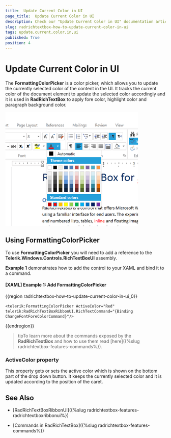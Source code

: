 ```yaml
---
title:  Update Current Color in UI
page_title:  Update Current Color in UI
description: Check our "Update Current Color in UI" documentation article for the RadRichTextBox WPF control.
slug: radrichtextbox-how-to-update-current-color-in-ui
tags: update,current,color,in,ui
published: True
position: 4
---
```


# Update Current Color in UI

The **FormattingColorPicker** is a color picker, which allows you to update the currently selected color of the content in the UI. It tracks the current color of the document element to update the selected color accordingly and it is used in **RadRichTextBox** to apply fore color, highlight color and paragraph background color.

![Rad Rich Text Box Update Current Color in UI 0](images/RadRichTextBox-Update-Current-Color-in-UI_0.png)

## Using FormattingColorPicker

To use **FormattingColorPicker** you will need to add a reference to the **Telerik.Windows.Controls.RichTextBoxUI** assembly.

**Example 1** demonstrates how to add the control to your XAML and bind it to a command.

#### __[XAML] Example 1: Add FormattingColorPicker__

{{region radrichtextbox-how-to-update-current-color-in-ui_0}}

	<telerik:FormattingColorPicker ActiveColor="Red" telerik:RadRichTextBoxRibbonUI.RichTextCommand="{Binding ChangeFontForeColorCommand}"/>
{{endregion}}



>tipTo learn more about the commands exposed by the __RadRichTextBox__ and how to use them read [here]({%slug radrichtextbox-features-commands%}).


### ActiveColor property

This property gets or sets the active color which is shown on the bottom part of the drop down button. It keeps the currently selected color and it is updated according to the position of the caret.

## See Also

* [RadRichTextBoxRibbonUI]({%slug radrichtextbox-features-radrichtextboxribbonui%})

* [Commands in RadRichTextBox]({%slug radrichtextbox-features-commands%})